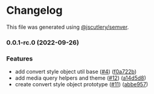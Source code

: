 # Changelog

This file was generated using [@jscutlery/semver](https://github.com/jscutlery/semver).

### 0.0.1-rc.0 (2022-09-26)

### Features

- add convert style object util base ([#4](https://github.com/stela-ui/stela-ui/issues/4)) ([f0a722b](https://github.com/stela-ui/stela-ui/commit/f0a722b5dc8ccfdc43c580b6a4a4ff7ee81640a1))
- add media query helpers and theme ([#12](https://github.com/stela-ui/stela-ui/issues/12)) ([a14d5d8](https://github.com/stela-ui/stela-ui/commit/a14d5d879f0fb398595d7a60e6bca1e61834fb61))
- create convert style object prototype ([#11](https://github.com/stela-ui/stela-ui/issues/11)) ([abbe957](https://github.com/stela-ui/stela-ui/commit/abbe9578ef55ebb2617b042ff11358d32e9a2f6e))
